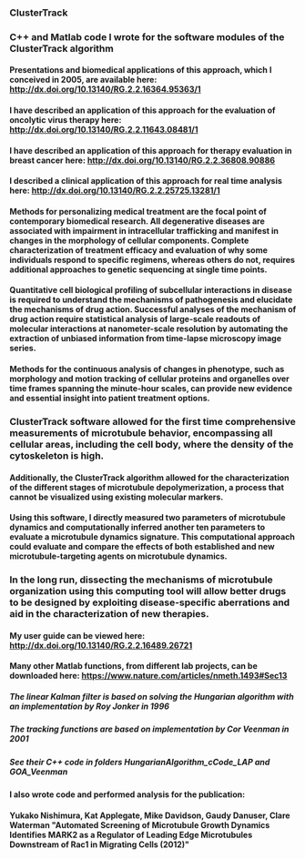 ### ClusterTrack

### C++ and Matlab code I wrote for the software modules of the ClusterTrack algorithm

#### Presentations and biomedical applications of this approach, which I conceived in 2005, are available here: http://dx.doi.org/10.13140/RG.2.2.16364.95363/1

#### I have described an application of this approach for the evaluation of oncolytic virus therapy here: http://dx.doi.org/10.13140/RG.2.2.11643.08481/1

#### I have described an application of this approach for therapy evaluation in breast cancer here: http://dx.doi.org/10.13140/RG.2.2.36808.90886

#### I described a clinical application of this approach for real time analysis here: http://dx.doi.org/10.13140/RG.2.2.25725.13281/1

#### Methods for personalizing medical treatment are the focal point of contemporary biomedical research. All degenerative diseases are associated with impairment in intracellular trafficking and manifest in changes in the morphology of cellular components. Complete characterization of treatment efficacy and evaluation of why some individuals respond to specific regimens, whereas others do not, requires additional approaches to genetic sequencing at single time points. 

#### Quantitative cell biological profiling of subcellular interactions in disease is required to understand the mechanisms of pathogenesis and elucidate the mechanisms of drug action. Successful analyses of the mechanism of drug action require statistical analysis of large-scale readouts of molecular interactions at nanometer-scale resolution by automating the extraction of unbiased information from time-lapse microscopy image series. 

#### Methods for the continuous analysis of changes in phenotype, such as morphology and motion tracking of cellular proteins and organelles over time frames spanning the minute-hour scales, can provide new evidence and essential insight into patient treatment options.

### ClusterTrack software allowed for the first time comprehensive measurements of microtubule behavior, encompassing all cellular areas, including the cell body, where the density of the cytoskeleton is high. 

#### Additionally, the ClusterTrack algorithm allowed for the characterization of the different stages of microtubule depolymerization, a process that cannot be visualized using existing molecular markers. 

#### Using this software, I directly measured two parameters of microtubule dynamics and computationally inferred another ten parameters to evaluate a microtubule dynamics signature. This computational approach could evaluate and compare the effects of both established and new microtubule-targeting agents on microtubule dynamics. 

### In the long run, dissecting the mechanisms of microtubule organization using this computing tool will allow better drugs to be designed by exploiting disease-specific aberrations and aid in the characterization of new therapies.

#### My user guide can be viewed here: http://dx.doi.org/10.13140/RG.2.2.16489.26721

#### Many other Matlab functions, from different lab projects, can be downloaded here: https://www.nature.com/articles/nmeth.1493#Sec13

##### The linear Kalman filter is based on solving the Hungarian algorithm with an implementation by Roy Jonker in 1996 

##### The tracking functions are based on implementation by Cor Veenman in 2001

##### See their C++ code in folders HungarianAlgorithm_cCode_LAP and GOA_Veenman

#### I also wrote code and performed analysis for the publication:

#### Yukako Nishimura, Kat Applegate, Mike Davidson, Gaudy Danuser, Clare Waterman "Automated Screening of Microtubule Growth Dynamics Identifies MARK2 as a Regulator of Leading Edge Microtubules Downstream of Rac1 in Migrating Cells (2012)"

